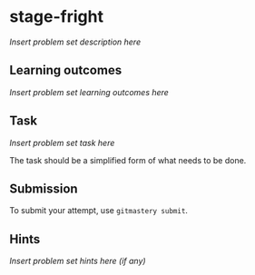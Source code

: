 # stage-fright 

_Insert problem set description here_

## Learning outcomes

_Insert problem set learning outcomes here_

## Task

_Insert problem set task here_

The task should be a simplified form of what needs to be done.

## Submission

To submit your attempt, use `gitmastery submit`.

## Hints

_Insert problem set hints here (if any)_
